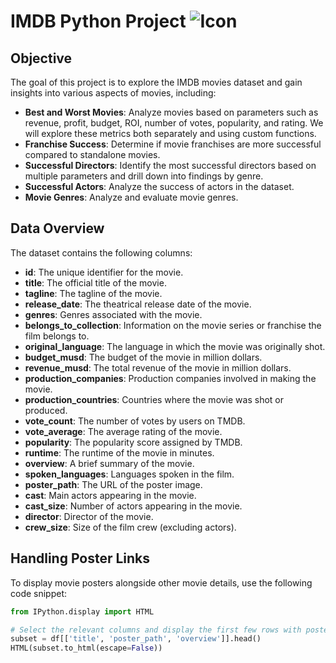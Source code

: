 # **IMDB Python Project** ![Icon](https://img.icons8.com/ios-filled/50/000000/movie.png)

## **Objective**

The goal of this project is to explore the IMDB movies dataset and gain insights into various aspects of movies, including:

- **Best and Worst Movies**: Analyze movies based on parameters such as revenue, profit, budget, ROI, number of votes, popularity, and rating. We will explore these metrics both separately and using custom functions.
- **Franchise Success**: Determine if movie franchises are more successful compared to standalone movies.
- **Successful Directors**: Identify the most successful directors based on multiple parameters and drill down into findings by genre.
- **Successful Actors**: Analyze the success of actors in the dataset.
- **Movie Genres**: Analyze and evaluate movie genres.

## **Data Overview**

The dataset contains the following columns:

- **id**: The unique identifier for the movie.
- **title**: The official title of the movie.
- **tagline**: The tagline of the movie.
- **release_date**: The theatrical release date of the movie.
- **genres**: Genres associated with the movie.
- **belongs_to_collection**: Information on the movie series or franchise the film belongs to.
- **original_language**: The language in which the movie was originally shot.
- **budget_musd**: The budget of the movie in million dollars.
- **revenue_musd**: The total revenue of the movie in million dollars.
- **production_companies**: Production companies involved in making the movie.
- **production_countries**: Countries where the movie was shot or produced.
- **vote_count**: The number of votes by users on TMDB.
- **vote_average**: The average rating of the movie.
- **popularity**: The popularity score assigned by TMDB.
- **runtime**: The runtime of the movie in minutes.
- **overview**: A brief summary of the movie.
- **spoken_languages**: Languages spoken in the film.
- **poster_path**: The URL of the poster image.
- **cast**: Main actors appearing in the movie.
- **cast_size**: Number of actors appearing in the movie.
- **director**: Director of the movie.
- **crew_size**: Size of the film crew (excluding actors).

## **Handling Poster Links**

To display movie posters alongside other movie details, use the following code snippet:

```python
from IPython.display import HTML

# Select the relevant columns and display the first few rows with poster links
subset = df[['title', 'poster_path', 'overview']].head()
HTML(subset.to_html(escape=False))
